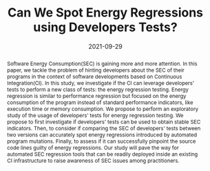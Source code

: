 ---
title: "Can We Spot Energy Regressions using Developers Tests?"
date: 2021-09-29
authors: "Benjamin Danglot, Jean-Rémy Falleri, Romain Rouvoy"
tags: ["Continuous Integration", "Energy Regression", "Sustainable Software"]
abstract: "Software Energy Consumption(SEC) is gaining more and more attention. In this paper, we tackle the problem of hinting developers about the SEC of their programs in the context of software developments based on Continuous Integration(CI). In this study, we investigate if the CI can leverage developers' tests to perform a new class of tests: the energy regression testing. Energy regression is similar to performance regression but focused on the energy consumption of the program instead of standard performance indicators, like execution time or memory consumption. We propose to perform an exploratory study of the usage of developers' tests for energy regression testing. We propose to first investigate if developers' tests can be used to obtain stable SEC indicators. Then, to consider if comparing the SEC of developers' tests between two versions can accurately spot energy regressions introduced by automated program mutations. Finally, to assess if it can successfully pinpoint the source code lines guilty of energy regressions. Our study will pave the way for automated SEC regression tools that can be readily deployed inside an existing CI infrastructure to raise awareness of SEC issues among practitioners."
venue: "Registered Reports Track @ 37th International Conference on Software Maintenance and Evolution (ICSME 2021), September 27 - October 1, Luxembourg City"
draft: false
link: "https://arxiv.org/abs/2108.05691"
---